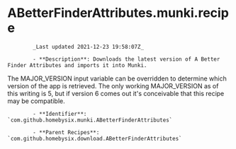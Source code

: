 # ABetterFinderAttributes.munki.recipe

            _Last updated 2021-12-23 19:58:07Z_

            - **Description**: Downloads the latest version of A Better Finder Attributes and imports it into Munki.

The MAJOR_VERSION input variable can be overridden to determine which version of the app is retrieved. The only working MAJOR_VERSION as of this writing is 5, but if version 6 comes out it's conceivable that this recipe may be compatible.

            - **Identifier**: `com.github.homebysix.munki.ABetterFinderAttributes`

            - **Parent Recipes**: `com.github.homebysix.download.ABetterFinderAttributes`